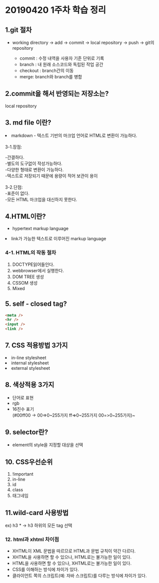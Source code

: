 # 20190420 1주차 학습 정리

## 1.git 절차
- working directory -> add -> commit -> local repository -> push -> git의 repository
   
   - commit : 수정 내역을 사용자 기준 단위로 기록
   - branch : 내 원래 소스코드와 독립된 작업 공간
   - checkout : branch간의 이동
   - merge: branch와 branch를 병합


## 2.commit을 해서 반영되는 저장소는?
local repository


## 3. md file 이란?
<li> markdown - 텍스트 기반의 마크업 언어로 HTML로 변환이 가능하다.</li>
<br/>
3-1.장점:

-간결하다. <br/>
-별도의 도구없이 작성가능하다. <br/>
-다양한 형태로 변환이 가능하다. <br/>
-텍스트로 저장되기 때문에 용량이 적어 보관이 용이 <br/>
<br/>
3-2.단점:<br/>
-표준이 없다. <br/>
-모든 HTML 마크업을 대신하지 못한다.<br/>

## 4.HTML이란? <br>
- hypertext markup language

<li> link가 가능한 텍스트로 이루어진 markup language </li>

### 4-1. HTML의 작동 절차
1. DOCTYPE읽어들인다.
2. webbrowser에서 실행한다.
3. DOM TREE 생성
4. CSSOM 생성
5. Mixed

## 5. self - closed tag?
```html
<meta />
<hr />
<input />
<link /> 
```
## 7. CSS 적용방법 3가지
<li> in-line stylesheet </li>
<li> internal stylesheet </li>
<li> external stylesheet </li>

## 8. 색상적용 3가지
- 단어로 표현
- rgb
- 16진수 표기 <br>
(#00ff00 -> 00=>0~255가지 ff=>0~255가지 00=>0~255가지)~

## 9. selector란?
- element의 style을 지정할 대상을 선택

## 10. CSS우선순위
1. !important
2. in-line
3. id
4. class
5. 태그네임

## 11.wild-card 사용방법
ex) h3 * -> h3 하위의 모든 tag 선택

### 12. html과 xhtml 차이점
- XHTML이 XML 문법을 따르므로 HTML과 문법 규칙이 약간 다르다. <br/>
- XHTML을 사용하면 할 수 있으나, HTML로는 불가능한 일이 있다. <br/>
- HTML을 사용하면 할 수 있으나, XHTML로는 불가능한 일이 있다. <br/>
- CSS를 이해하는 방식에 차이가 있다. <br/>
- 클라이언트 쪽의 스크립트(예: 자바 스크립트)를 다루는 방식에 차이가 있다. <br/>


